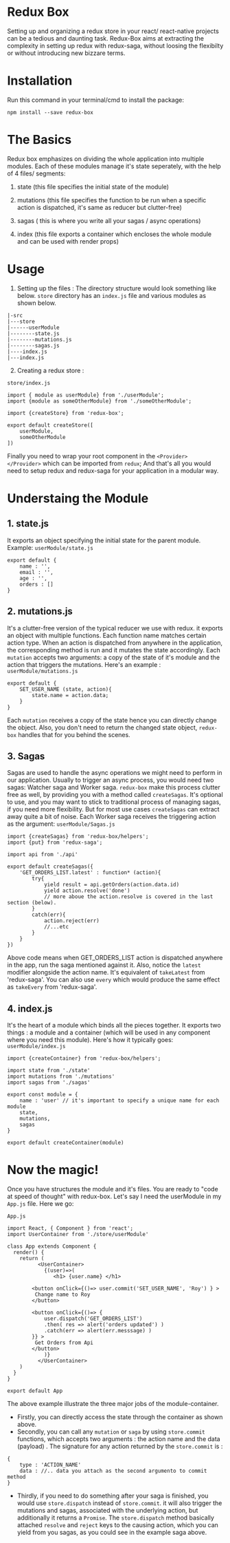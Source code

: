 [](redux-box.png)
# Redux Box
Setting up and organizing a redux store in your react/ react-native projects can be a tedious and daunting task. 
Redux-Box aims at extracting the complexity in setting up redux with redux-saga, without loosing the flexibilty or without introducing new bizzare terms.

# Installation
Run this command in your terminal/cmd to install the package:
```
npm install --save redux-box
```

# The Basics

Redux box emphasizes on dividing the whole application into multiple modules. Each of these modules manage it's state seperately, with the help of 4 files/ segments:

1. state 
(this  file specifies the initial state of the module)

2. mutations 
(this file specifies the function to be run when a specific action is dispatched, it's same as reducer but clutter-free)

3. sagas 
( this is where you write all your sagas / async operations)

4. index 
(this file exports a container which encloses the whole module and can be used with render props)

# Usage
1. Setting up the files :
 The  directory structure would look something like below. `store` directory has an `index.js` file and various modules as shown below.

```
|-src
|---store
|------userModule
|--------state.js
|--------mutations.js
|--------sagas.js
|----index.js
|---index.js
```

2. Creating a redux store : 

`store/index.js`
```
import { module as userModule} from './userModule';
import {module as someOtherModule} from './someOtherModule';

import {createStore} from 'redux-box';

export default createStore([
	userModule,
	someOtherModule
])
```

Finally you  need to wrap your root component in the `<Provider> </Provider>` which can be imported from `redux`;
And that's all you would need to setup redux and redux-saga for your application in a modular way.

# Understaing the Module
## 1. state.js
It exports an object specifying the initial state for the parent module.
Example:
`userModule/state.js`
```
export default {
	name : '',
	email : '',
	age : '',
	orders : []
}
```

## 2. mutations.js
It's a clutter-free version of the typical reducer we use with redux. it exports an object with multiple functions. Each function name matches certain action type. When an action is dispatched from anywhere in the application, the corresponding method is run and it mutates the state accordingly. Each `mutation` accepts two arguments: a copy of the state of it's module and the action that triggers the mutations. Here's an example : 
`userModule/mutations.js`

```
export default {
	SET_USER_NAME (state, action){
		state.name = action.data;
	}
}
```

Each `mutation` receives a copy of the state hence you can directly change the object. Also, you don't need to return the changed state object, `redux-box` handles that for you behind the scenes.

## 3. Sagas
Sagas are used to handle the async operations we might need to perform in our application. Usually to trigger an async process, you would need two sagas: Watcher saga and Worker saga. `redux-box` make this process clutter free as well, by providing you with a method called `createSagas`. It's optional to use, and you may want to stick to traditional process of managing sagas, if you need more flexibility. But for most use cases `createSagas` can extract away quite a bit of noise. Each Worker saga receives the triggering action as the argument:
`userModule/Sagas.js`
```
import {createSagas} from 'redux-box/helpers';
import {put} from 'redux-saga';

import api from './api'

export default createSagas({
	'GET_ORDERS_LIST.latest' : function* (action){
		try{
			yield result = api.getOrders(action.data.id)
			yield action.resolve('done')
			// more aboue the action.resolve is covered in the last section (below).
		}
		catch(err){
			action.reject(err)
			//...etc
		}
	}
})
```
Above code means when GET_ORDERS_LIST action is dispatched anywhere in the app, run the saga mentioned against it. Also, notice the `latest` modifier alongside the action name. It's equivalent of `takeLatest` from 'redux-saga'. You can also use `every` which would produce the same effect as `takeEvery` from 'redux-saga'.

## 4. index.js
It's the heart of a module which binds all the pieces together. It exports two things : a module and a container (which will be used in any component where you need this module).
Here's how it typically goes:
`userModule/index.js`
```
import {createContainer} from 'redux-box/helpers';

import state from './state'
import mutations from './mutations'
import sagas from './sagas'

export const module = {
	name : 'user' // it's important to specify a unique name for each module
	state,
	mutations,
	sagas
}

export default createContainer(module)

```

# Now the magic!
Once you have structures the module and it's files. You are ready to "code at speed of thought" with redux-box. Let's say I need the userModule in my `App.js` file. Here we go:

`App.js`
```
import React, { Component } from 'react';
import UserContainer from './store/userModule'

class App extends Component {
  render() {
    return (
          <UserContainer>
            {(user)=>(
               <h1> {user.name} </h1>

		<button onClick={()=> user.commit('SET_USER_NAME', 'Roy') } > 
		 Change name to Roy 
		</button>

		<button onClick={()=> {
			user.dispatch('GET_ORDERS_LIST')
			.then( res => alert('orders updated') )
			.catch(err => alert(err.messsage) )
		}} > 
		 Get Orders from Api
		</button>
            )}
          </UserContainer>
    )
  }
}

export default App
```

The above example illustrate the three major jobs of the module-container. 
- Firstly, you can directly access  the state through the container as shown above.
- Secondly, you can call any `mutation` or `saga` by using `store.commit` functions, which accepts two arguments : the action name and the data (payload) . The signature for any action returned by the `store.commit` is : 
```
{
	type : 'ACTION_NAME'
	data : //.. data you attach as the second argumento to commit method
}
```
- Thirdly, if you need to do something after your saga is finished, you would use `store.dispatch` instead of `store.commit`. it will also trigger the mutations and sagas, associated with the underlying action, but additionally it returns a `Promise`. The `store.dispatch` method basically attached `resolve` and `reject` keys to the causing action, which you can yield from you sagas, as you could see in the example saga above.

